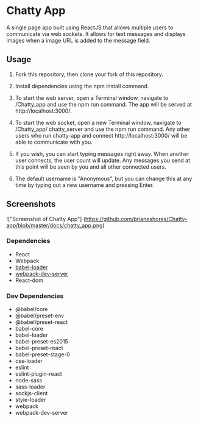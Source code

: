 Chatty App
=====================

A single page app built using ReactJS that allows multiple users to 
communicate via web sockets.  It allows for text messages and displays
images when a image URL is added to the message field.

## Usage

1. Fork this repository, then clone your fork of this repository.

2. Install dependencies using the npm install command.

3. To start the web server, open a Terminal window, navigate to /Chatty_app and use the    npm run command. The app will be served at http://localhost:3000/.

4. To start the web socket, open a new Terminal window, navigate to /Chatty_app/           chatty_server and use the npm run command. Any other users who run chatty-app and       connect http://localhost:3000/ will be able to communicate with you.

5. If you wish, you can start typing messages right away. When another user connects,      the user count will update. Any messages you send at this point will be seen by you     and all other connected users.

6. The default username is "Anonymous", but you can change this at any time by typing      out a new username and pressing Enter.

## Screenshots

!["Screenshot of Chatty App"] (https://github.com/brianeshores/Chatty-app/blob/master/docs/chatty_app.png)

### Dependencies

* React
* Webpack
* [babel-loader](https://github.com/babel/babel-loader)
* [webpack-dev-server](https://github.com/webpack/webpack-dev-server)
* React-dom

### Dev Dependencies

* @babel/core
* @babel/preset-env
* @babel/preset-react
* babel-core
* babel-loader
* babel-preset-es2015
* babel-preset-react
* babel-preset-stage-0
* css-loader
* eslint
* eslint-plugin-react
* node-sass
* sass-loader
* sockjs-client
* style-loader
* webpack
* webpack-dev-server
